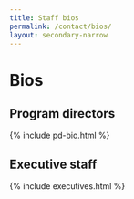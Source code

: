 ```yaml
---
title: Staff bios
permalink: /contact/bios/
layout: secondary-narrow
---
```


# Bios

## Program directors

<section class="bios-content">

  {% include pd-bio.html %}

</section>

## Executive staff

<section class="bios-content">

  {% include executives.html %}

</section>
